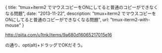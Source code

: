 {
  title: "tmux+iterm2 でマウスコピーをONにしてると普通のコピーができなくなる問題",
  date: "2013-11-22",
  description: "tmux+iterm2 でマウスコピーをONにしてると普通のコピーができなくなる問題",
  url: "tmux-iterm2-with-mouse"
}

http://qiita.com/u1tnk/items/9a680d16065217015e16

の通り、opt(alt)+ドラッグでOKだそう。
